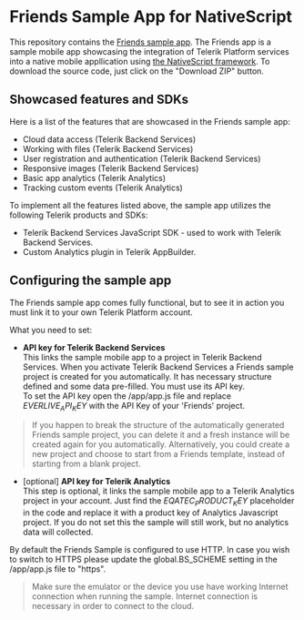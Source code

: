 Friends Sample App for NativeScript
=============================
This repository contains the [Friends sample app](http://docs.telerik.com/platform/backend-services/samples/friends/friends-sample). The Friends app is a sample mobile app showcasing the integration of Telerik Platform services into a native mobile appllication using [the NativeScript framework](http://github.com/nativescript/nativescript). To download the source code, just click on the "Download ZIP" button.


## Showcased features and SDKs

Here is a list of the features that are showcased in the Friends sample app:

- Cloud data access (Telerik Backend Services)
- Working with files (Telerik Backend Services)
- User registration and authentication (Telerik Backend Services)
- Responsive images (Telerik Backend Services)
- Basic app analytics (Telerik Analytics)
- Tracking custom events (Telerik Analytics)

To implement all the features listed above, the sample app utilizes the following Telerik products and SDKs:

- Telerik Backend Services JavaScript SDK - used to work with Telerik Backend Services.
- Custom Analytics plugin in Telerik AppBuilder.

## Configuring the sample app
The Friends sample app comes fully functional, but to see it in action you must link it to your own Telerik Platform account.

What you need to set:

- **API key for Telerik Backend Services**  
This links the sample mobile app to a project in Telerik Backend Services. When you activate Telerik Backend Services a Friends sample project is created for you automatically. It has necessary structure defined and some data pre-filled. You must use its API key.  
To set the API key open the /app/app.js file and replace $EVERLIVE_API_KEY$ with the API Key of your 'Friends' project.
> If you happen to break the structure of the automatically generated Friends sample project, you can delete it and a fresh instance will be created again for you automatically. Alternatively, you could create a new project and choose to start from a Friends template, instead of starting from a blank project.

- [optional] **API key for Telerik Analytics**  
This step is optional, it links the sample mobile app to a Telerik Analytics project in your account. Just find the $EQATEC_PRODUCT_KEY$ placeholder in the code and replace it with a product key of Analytics Javascript project. If you do not set this the sample will still work, but no analytics data will collected.

By default the Friends Sample is configured to use HTTP. In case you wish to switch to HTTPS please update the global.BS_SCHEME setting in the /app/app.js file to "https".

> Make sure the emulator or the device you use have working Internet connection when running the sample. Internet connection is necessary in order to connect to the cloud.
